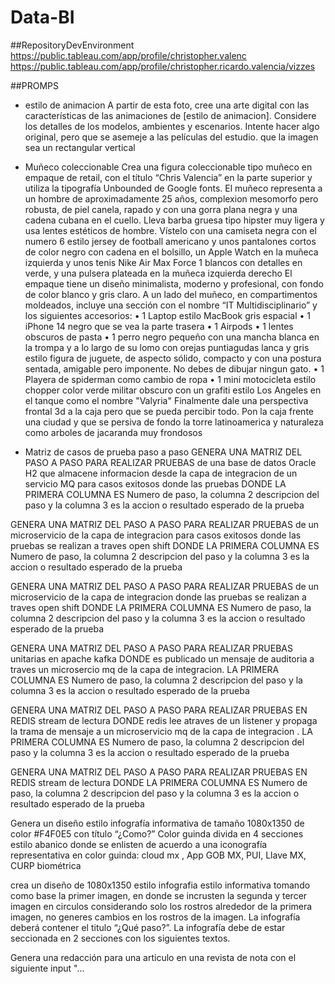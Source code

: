 # Data-BI
##RepositoryDevEnvironment
https://public.tableau.com/app/profile/christopher.valenc
https://public.tableau.com/app/profile/christopher.ricardo.valencia/vizzes


##PROMPS
* estilo de animacion
  A partir de esta foto, cree una arte digital con las características de las animaciones de [estilo de animacion]. Considere los detalles de los modelos, ambientes y escenarios. Intente hacer algo original, pero que se asemeje a las películas del estudio. que la imagen sea un rectangular vertical

* Muñeco coleccionable 
Crea una figura coleccionable tipo muñeco en empaque de retail, con el título “Chris Valencia” en la parte superior y utiliza la tipografía Unbounded de Google fonts. El muñeco representa a un hombre de aproximadamente 25 años, complexion mesomorfo pero robusta, de piel canela, rapado y con una gorra plana negra y una cadena cubana en el cuello. Lleva barba gruesa tipo hipster muy ligera y usa lentes estéticos de hombre.
Vístelo con una camiseta negra con el numero 6 estilo jersey de football americano y unos pantalones cortos de color negro con cadena en el bolsillo, un Apple Watch en la muñeca izquierda y unos tenis Nike Air Max Force 1 blancos con detalles en verde, y una pulsera plateada en la muñeca izquierda derecho 
El empaque tiene un diseño minimalista, moderno y profesional, con fondo de color blanco y gris claro. A un lado del muñeco, en compartimentos moldeados, incluye una sección con el nombre “IT  Multidisciplinario” y los siguientes accesorios:
•	1 Laptop estilo MacBook gris espacial
•	1 iPhone 14 negro que se vea la parte trasera
•	1 Airpods
•	1 lentes obscuros de pasta
•	1 perro negro pequeño con una mancha blanca en la trompa y a lo largo de su lomo con orejas puntiagudas lanca y gris estilo figura de juguete, de aspecto sólido, compacto y con una postura sentada, amigable pero imponente. No debes de dibujar ningun gato.
•	1 Playera de spiderman como cambio de ropa
•	1 mini motocicleta estilo chopper color verde militar obscuro con un grafiti estilo Los Angeles en el tanque como el nombre "Valyria"
Finalmente dale una perspectiva frontal 3d a la caja pero que se pueda percibir todo. Pon la caja frente una ciudad y que se persiva de fondo la torre latinoamerica y naturaleza como arboles de jacaranda muy frondosos

* Matriz de casos de prueba paso a paso
GENERA UNA MATRIZ DEL PASO A PASO PARA REALIZAR PRUEBAS de una base de datos Oracle H2 que almacene informacion desde la capa de integracion de un servicio MQ para casos exitosos donde las pruebas DONDE LA PRIMERA COLUMNA ES Numero de paso, la columna 2 descripcion del paso y la columna 3 es la accion o resultado esperado de la prueba 

GENERA UNA MATRIZ DEL PASO A PASO PARA REALIZAR PRUEBAS de un microservicio de la capa de integracion para casos exitosos donde las pruebas se realizan a traves open shift DONDE LA PRIMERA COLUMNA ES Numero de paso, la columna 2 descripcion del paso y la columna 3 es la accion o resultado esperado de la prueba 

GENERA UNA MATRIZ DEL PASO A PASO PARA REALIZAR PRUEBAS de un microservicio de la capa de integracion donde las pruebas se realizan a traves open shift DONDE LA PRIMERA COLUMNA ES Numero de paso, la columna 2 descripcion del paso y la columna 3 es la accion o resultado esperado de la prueba 

GENERA UNA MATRIZ DEL PASO A PASO PARA REALIZAR PRUEBAS unitarias en apache kafka DONDE es publicado un mensaje de auditoria a traves un microsercio mq de la capa de integracion. LA PRIMERA COLUMNA ES Numero de paso, la columna 2 descripcion del paso y la columna 3 es la accion o resultado esperado de la prueba 

GENERA UNA MATRIZ DEL PASO A PASO PARA REALIZAR PRUEBAS EN REDIS stream de lectura DONDE redis lee atraves de un listener y propaga la trama de mensaje a un microservicio mq de la capa de integracion . LA PRIMERA COLUMNA ES Numero de paso, la columna 2 descripcion del paso y la columna 3 es la accion o resultado esperado de la prueba 

GENERA UNA MATRIZ DEL PASO A PASO PARA REALIZAR PRUEBAS EN REDIS stream de lectura DONDE LA PRIMERA COLUMNA ES Numero de paso, la columna 2 descripcion del paso y la columna 3 es la accion o resultado esperado de la prueba 

Genera un diseño estilo infografía informativa de tamaño 1080x1350 de color #F4F0E5 con título “¿Como?” Color guinda divida en 4 secciones estilo abanico donde se enlisten de acuerdo a una iconografía representativa en color guinda: cloud mx , App GOB MX, PUI, Llave MX, CURP biométrica

crea un diseño de 1080x1350 estilo infografia estilo informativa tomando como base la primer imagen, en donde se incrusten la segunda y tercer imagen en circulos considerando solo los rostros alrededor de la primera imagen, no generes cambios en los rostros de la imagen. La infografía deberá contener el titulo “¿Qué paso?”. La infografía debe de estar seccionada en 2 secciones con los siguientes textos.


Genera una redacción para una articulo en una revista de nota con el siguiente input "...

